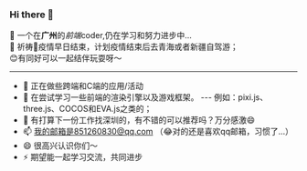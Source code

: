 ### Hi there 👋

🔭 一个在**广州**的*前端*coder,仍在学习和努力进步中...  
🌱 祈祷🙏疫情早日结束，计划疫情结束后去青海或者新疆自驾游；  
😊有同好可以一起结伴玩耍呀～
***
- 👯 正在做些跨端和C端的应用/活动
- 🤔 在尝试学习一些前端的渲染引擎以及游戏框架。
--- 例如：pixi.js、three.js、COCOS和EVA.js之类的；
- 💬 有打算下一份工作找深圳的，有不错的可以推荐吗？万分感激😄
- 📫 我的邮箱是851260830@qq.com    （😂对的还是喜欢qq邮箱，习惯了...）
- 😄 很高兴认识你们～
- ⚡ 期望能一起学习交流，共同进步
